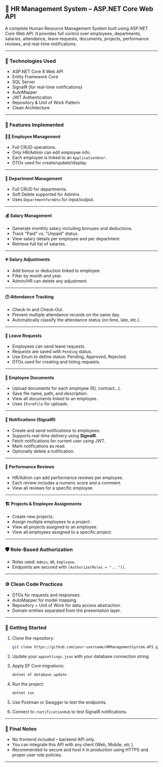 ## 📂 HR Management System – ASP.NET Core Web API

A complete Human Resource Management System built using ASP.NET Core Web API. It provides full control over employees, departments, salaries, attendance, leave requests, documents, projects, performance reviews, and real-time notifications.

---

### 🔧 Technologies Used

* ASP.NET Core 8 Web API
* Entity Framework Core
* SQL Server
* SignalR (for real-time notifications)
* AutoMapper
* JWT Authentication
* Repository & Unit of Work Pattern
* Clean Architecture

---

### 🧩 Features Implemented

#### 👨‍💼 Employee Management

* Full CRUD operations.
* Only HR/Admin can edit employee info.
* Each employee is linked to an `ApplicationUser`.
* DTOs used for create/update/display.

---

#### 🏢 Department Management

* Full CRUD for departments.
* Soft Delete supported for Admins.
* Uses `DepartmentFormDto` for input/output.

---

#### 💰 Salary Management

* Generate monthly salary including bonuses and deductions.
* Track "Paid" vs. "Unpaid" status.
* View salary details per employee and per department.
* Retrieve full list of salaries.

---

#### ➕ Salary Adjustments

* Add bonus or deduction linked to employee.
* Filter by month and year.
* Admin/HR can delete any adjustment.

---

#### 🕒 Attendance Tracking

* Check-In and Check-Out.
* Prevent multiple attendance records on the same day.
* Automatically classify the attendance status (on time, late, etc.).

---

#### 📆 Leave Requests

* Employees can send leave requests.
* Requests are saved with `Pending` status.
* Use Enum to define status: Pending, Approved, Rejected.
* DTOs used for creating and listing requests.

---

#### 📁 Employee Documents

* Upload documents for each employee (ID, contract...).
* Save file name, path, and description.
* View all documents linked to an employee.
* Uses `IFormFile` for uploads.

---

#### 🔔 Notifications (SignalR)

* Create and send notifications to employees.
* Supports real-time delivery using **SignalR**.
* Fetch notifications for current user using JWT.
* Mark notifications as read.
* Optionally delete a notification.

---

#### 🧪 Performance Reviews

* HR/Admin can add performance reviews per employee.
* Each review includes a numeric score and a comment.
* View all reviews for a specific employee.

---

#### 🏗️ Projects & Employee Assignments

* Create new projects.
* Assign multiple employees to a project.
* View all projects assigned to an employee.
* View all employees assigned to a specific project.

---

### 🛡️ Role-Based Authorization

* Roles used: `Admin`, `HR`, `Employee`.
* Endpoints are secured with `[Authorize(Roles = "...")]`.

---

### ⚙️ Clean Code Practices

* DTOs for requests and responses.
* AutoMapper for model mapping.
* Repository + Unit of Work for data access abstraction.
* Domain entities separated from the presentation layer.

---

### 🚀 Getting Started

1. Clone the repository:

   ```bash
   git clone https://github.com/your-username/HRManagementSystem.API.git
   ```

2. Update your `appsettings.json` with your database connection string.

3. Apply EF Core migrations:

   ```bash
   dotnet ef database update
   ```

4. Run the project:

   ```bash
   dotnet run
   ```

5. Use Postman or Swagger to test the endpoints.

6. Connect to `/notificationHub` to test SignalR notifications.

---



### 📌 Final Notes

* No frontend included – backend API only.
* You can integrate this API with any client (Web, Mobile, etc.).
* Recommended to secure and host it in production using HTTPS and proper user role policies.

---
